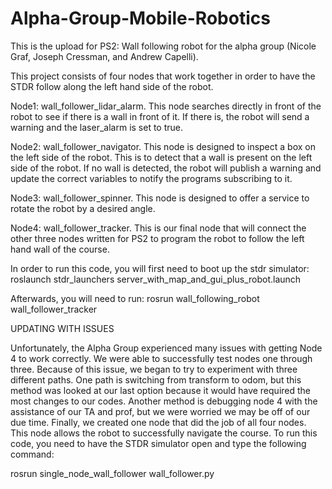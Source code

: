 # Alpha-Group-Mobile-Robotics
This is the upload for PS2: Wall following robot for the alpha group (Nicole Graf, Joseph Cressman, and Andrew Capelli).

This project consists of four nodes that work together in order to have the STDR follow along the left hand side of the robot. 

Node1:  wall_follower_lidar_alarm. This node searches directly in front of the robot to see if there is a wall in front of it. If there is, the robot will send a warning and the laser_alarm is set to true.

Node2:  wall_follower_navigator. This node is designed to inspect a box on the left side of the robot. This is to detect that a wall is present on the left side of the robot. If no wall is detected, the robot will publish a warning and update the correct variables to notify the programs subscribing to it.

Node3:  wall_follower_spinner.  This node is designed to offer a service to rotate the robot by a desired angle. 

Node4:  wall_follower_tracker.  This is our final node that will connect the other three nodes written for PS2 to program the robot to follow the left hand wall of the course.

In order to run this code, you will first need to boot up the stdr simulator: roslaunch stdr_launchers server_with_map_and_gui_plus_robot.launch

Afterwards, you will need to run: rosrun wall_following_robot wall_follower_tracker

UPDATING WITH ISSUES

Unfortunately, the Alpha Group experienced many issues with getting Node 4 to work correctly. We were able to successfully test nodes one through three. Because of this issue, we began to try to experiment with three different paths. One path is switching from transform to odom, but this method was looked at our last option because it would have required the most changes to our codes. Another method is debugging node 4 with the assistance of our TA and prof, but we were worried we may be off of our due time. Finally, we created one node that did the job of all four nodes. This node allows the robot to successfully navigate the course. To run this code, you need to have the STDR simulator open and type the following command:

rosrun single_node_wall_follower wall_follower.py


